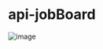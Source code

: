 # api-jobBoard

![image](https://github.com/vicous6/api-jobBoard/assets/92452177/ef1f40e1-6521-4f56-9c11-7b41adce98ed)
